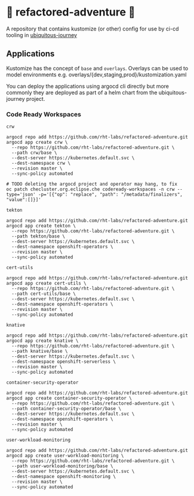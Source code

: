 # 🦀 refactored-adventure 🦀

A repository that contains kustomize (or other) config for use by ci-cd tooling in [ubiquitous-journey](https://github.com/rht-labs/ubiquitous-journey)

## Applications

Kustomize has the concept of `base` and `overlays`. Overlays can be used to model environments e.g. overlays/{dev,staging,prod}/kustomization.yaml

You can deploy the applications using argocd cli directly but more commonly they are deployed as part of a helm chart from the ubiquitous-journey project.

### Code Ready Workspaces

`crw`
```
argocd repo add https://github.com/rht-labs/refactored-adventure.git
argocd app create crw \
  --repo https://github.com/rht-labs/refactored-adventure.git \
  --path crw/base \
  --dest-server https://kubernetes.default.svc \
  --dest-namespace crw \
  --revision master \
  --sync-policy automated

# TODO deleting the argocd project and operator may hang, to fix
oc patch checluster.org.eclipse.che codeready-workspaces -n crw --type='json' -p='[{"op": "replace", "path": "/metadata/finalizers", "value":[]}]'
```

`tekton`
```
argocd repo add https://github.com/rht-labs/refactored-adventure.git
argocd app create tekton \
  --repo https://github.com/rht-labs/refactored-adventure.git \
  --path tekton/base \
  --dest-server https://kubernetes.default.svc \
  --dest-namespace openshift-operators \
  --revision master \
  --sync-policy automated
```

`cert-utils`
```
argocd repo add https://github.com/rht-labs/refactored-adventure.git
argocd app create cert-utils \
  --repo https://github.com/rht-labs/refactored-adventure.git \
  --path cert-utils/base \
  --dest-server https://kubernetes.default.svc \
  --dest-namespace openshift-operators \
  --revision master \
  --sync-policy automated
```

`knative`
```
argocd repo add https://github.com/rht-labs/refactored-adventure.git
argocd app create knative \
  --repo https://github.com/rht-labs/refactored-adventure.git \
  --path knative/base \
  --dest-server https://kubernetes.default.svc \
  --dest-namespace openshift-serverless \
  --revision master \
  --sync-policy automated
```

`container-security-operator`
```
argocd repo add https://github.com/rht-labs/refactored-adventure.git
argocd app create container-security-operator \
  --repo https://github.com/rht-labs/refactored-adventure.git \
  --path container-security-operator/base \
  --dest-server https://kubernetes.default.svc \
  --dest-namespace openshift-operators \
  --revision master \
  --sync-policy automated
```

`user-workload-monitoring`
```
argocd repo add https://github.com/rht-labs/refactored-adventure.git
argocd app create user-workload-monitoring \
  --repo https://github.com/rht-labs/refactored-adventure.git \
  --path user-workload-monitoring/base \
  --dest-server https://kubernetes.default.svc \
  --dest-namespace openshift-monitoring \
  --revision master \
  --sync-policy automated
```
